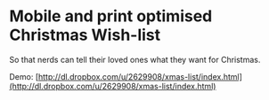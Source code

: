 # Mobile and print optimised Christmas Wish-list

So that nerds can tell their loved ones what they want for Christmas.

Demo: [http://dl.dropbox.com/u/2629908/xmas-list/index.html](http://dl.dropbox.com/u/2629908/xmas-list/index.html)